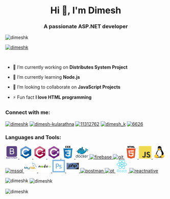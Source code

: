 <h1 align="center">Hi 👋, I'm Dimesh</h1>
<h3 align="center">A passionate ASP.NET developer</h3>

<p align="left"> <img src="https://komarev.com/ghpvc/?username=dimeshk&label=Profile%20views&color=0e75b6&style=flat" alt="dimeshk" /> </p>

<p align="left"> <a href="https://github.com/ryo-ma/github-profile-trophy"><img src="https://github-profile-trophy.vercel.app/?username=dimeshk" alt="dimeshk" /></a> </p>

<p align="left"> <a href="https://twitter.com/" target="blank"><img src="https://img.shields.io/twitter/follow/?logo=twitter&style=for-the-badge" alt="" /></a> </p>

- 🔭 I’m currently working on **Distributes System Project**

- 🌱 I’m currently learning **Node.js**

- 👯 I’m looking to collaborate on **JavaScript Projects**

- ⚡ Fun fact **I love HTML programming**

<h3 align="left">Connect with me:</h3>
<p align="left">
<a href="https://dev.to/dimeshk" target="blank"><img align="center" src="https://cdn.jsdelivr.net/npm/simple-icons@3.0.1/icons/dev-dot-to.svg" alt="dimeshk" height="30" width="40" /></a>
<a href="https://linkedin.com/in/dimesh-kularathna" target="blank"><img align="center" src="https://cdn.jsdelivr.net/npm/simple-icons@3.0.1/icons/linkedin.svg" alt="dimesh-kularathna" height="30" width="40" /></a>
<a href="https://stackoverflow.com/users/11312762" target="blank"><img align="center" src="https://cdn.jsdelivr.net/npm/simple-icons@3.0.1/icons/stackoverflow.svg" alt="11312762" height="30" width="40" /></a>
<a href="https://instagram.com/dimesh_k" target="blank"><img align="center" src="https://cdn.jsdelivr.net/npm/simple-icons@3.0.1/icons/instagram.svg" alt="dimesh_k" height="30" width="40" /></a>
<a href="https://discord.gg/6626" target="blank"><img align="center" src="https://cdn.jsdelivr.net/npm/simple-icons@3.0.1/icons/discord.svg" alt="6626" height="30" width="40" /></a>
</p>

<h3 align="left">Languages and Tools:</h3>
<p align="left"> <a href="https://getbootstrap.com" target="_blank"> <img src="https://raw.githubusercontent.com/devicons/devicon/master/icons/bootstrap/bootstrap-plain-wordmark.svg" alt="bootstrap" width="40" height="40"/> </a> <a href="https://www.cprogramming.com/" target="_blank"> <img src="https://raw.githubusercontent.com/devicons/devicon/master/icons/c/c-original.svg" alt="c" width="40" height="40"/> </a> <a href="https://www.w3schools.com/cpp/" target="_blank"> <img src="https://raw.githubusercontent.com/devicons/devicon/master/icons/cplusplus/cplusplus-original.svg" alt="cplusplus" width="40" height="40"/> </a> <a href="https://www.w3schools.com/cs/" target="_blank"> <img src="https://raw.githubusercontent.com/devicons/devicon/master/icons/csharp/csharp-original.svg" alt="csharp" width="40" height="40"/> </a> <a href="https://www.w3schools.com/css/" target="_blank"> <img src="https://raw.githubusercontent.com/devicons/devicon/master/icons/css3/css3-original-wordmark.svg" alt="css3" width="40" height="40"/> </a> <a href="https://www.docker.com/" target="_blank"> <img src="https://raw.githubusercontent.com/devicons/devicon/master/icons/docker/docker-original-wordmark.svg" alt="docker" width="40" height="40"/> </a> <a href="https://firebase.google.com/" target="_blank"> <img src="https://www.vectorlogo.zone/logos/firebase/firebase-icon.svg" alt="firebase" width="40" height="40"/> </a> <a href="https://git-scm.com/" target="_blank"> <img src="https://www.vectorlogo.zone/logos/git-scm/git-scm-icon.svg" alt="git" width="40" height="40"/> </a> <a href="https://www.w3.org/html/" target="_blank"> <img src="https://raw.githubusercontent.com/devicons/devicon/master/icons/html5/html5-original-wordmark.svg" alt="html5" width="40" height="40"/> </a> <a href="https://developer.mozilla.org/en-US/docs/Web/JavaScript" target="_blank"> <img src="https://raw.githubusercontent.com/devicons/devicon/master/icons/javascript/javascript-original.svg" alt="javascript" width="40" height="40"/> </a> <a href="https://www.linux.org/" target="_blank"> <img src="https://raw.githubusercontent.com/devicons/devicon/master/icons/linux/linux-original.svg" alt="linux" width="40" height="40"/> </a> <a href="https://www.microsoft.com/en-us/sql-server" target="_blank"> <img src="https://cdn.worldvectorlogo.com/logos/microsoft-sql-server.svg" alt="mssql" width="40" height="40"/> </a> <a href="https://www.mysql.com/" target="_blank"> <img src="https://raw.githubusercontent.com/devicons/devicon/master/icons/mysql/mysql-original-wordmark.svg" alt="mysql" width="40" height="40"/> </a> <a href="https://nodejs.org" target="_blank"> <img src="https://raw.githubusercontent.com/devicons/devicon/master/icons/nodejs/nodejs-original-wordmark.svg" alt="nodejs" width="40" height="40"/> </a> <a href="https://www.photoshop.com/en" target="_blank"> <img src="https://raw.githubusercontent.com/devicons/devicon/master/icons/photoshop/photoshop-line.svg" alt="photoshop" width="40" height="40"/> </a> <a href="https://www.php.net" target="_blank"> <img src="https://raw.githubusercontent.com/devicons/devicon/master/icons/php/php-original.svg" alt="php" width="40" height="40"/> </a> <a href="https://postman.com" target="_blank"> <img src="https://www.vectorlogo.zone/logos/getpostman/getpostman-icon.svg" alt="postman" width="40" height="40"/> </a> <a href="https://www.qt.io/" target="_blank"> <img src="https://upload.wikimedia.org/wikipedia/commons/0/0b/Qt_logo_2016.svg" alt="qt" width="40" height="40"/> </a> <a href="https://reactjs.org/" target="_blank"> <img src="https://raw.githubusercontent.com/devicons/devicon/master/icons/react/react-original-wordmark.svg" alt="react" width="40" height="40"/> </a> <a href="https://reactnative.dev/" target="_blank"> <img src="https://reactnative.dev/img/header_logo.svg" alt="reactnative" width="40" height="40"/> </a> </p>

<p><img align="left" src="https://github-readme-stats.vercel.app/api/top-langs?username=dimeshk&show_icons=true&locale=en&layout=compact" alt="dimeshk" /></p>

<p>&nbsp;<img align="center" src="https://github-readme-stats.vercel.app/api?username=dimeshk&show_icons=true&locale=en" alt="dimeshk" /></p>

<p><img align="center" src="https://github-readme-streak-stats.herokuapp.com/?user=dimeshk&" alt="dimeshk" /></p>
